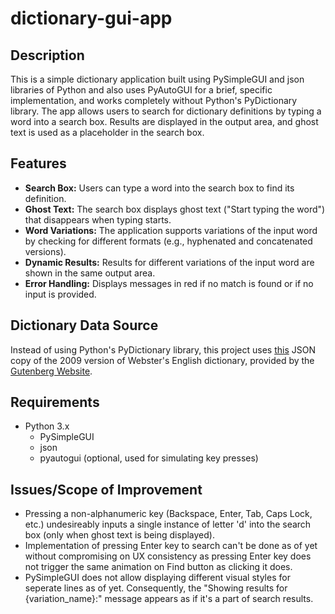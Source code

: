 # dictionary-gui-app

## Description

This is a simple dictionary application built using PySimpleGUI and json libraries of Python and also uses PyAutoGUI for a brief, specific implementation, and works completely without Python's PyDictionary library. The app allows users to search for dictionary definitions by typing a word into a search box. Results are displayed in the output area, and ghost text is used as a placeholder in the search box.

## Features

- **Search Box:** Users can type a word into the search box to find its definition.
- **Ghost Text:** The search box displays ghost text ("Start typing the word") that disappears when typing starts.
- **Word Variations:** The application supports variations of the input word by checking for different formats (e.g., hyphenated and concatenated versions).
- **Dynamic Results:** Results for different variations of the input word are shown in the same output area.
- **Error Handling:** Displays messages in red if no match is found or if no input is provided.

## Dictionary Data Source

Instead of using Python's PyDictionary library, this project uses [this](https://github.com/matthewreagan/WebstersEnglishDictionary/blob/master/dictionary.json) JSON copy of the 2009 version of Webster's English dictionary, provided by the [Gutenberg Website](https://www.gutenberg.org/).

## Requirements

- Python 3.x
  - PySimpleGUI
  - json
  - pyautogui (optional, used for simulating key presses)

## Issues/Scope of Improvement

- Pressing a non-alphanumeric key (Backspace, Enter, Tab, Caps Lock, etc.) undesireably inputs a single instance of letter 'd' into the search box (only when ghost text is being displayed).
- Implementation of pressing Enter key to search can't be done as of yet without compromising on UX consistency as pressing Enter key does not trigger the same animation on Find button as clicking it does.
- PySimpleGUI does not allow displaying different visual styles for seperate lines as of yet. Consequently, the "Showing results for {variation_name}:" message appears as if it's a part of search results.
